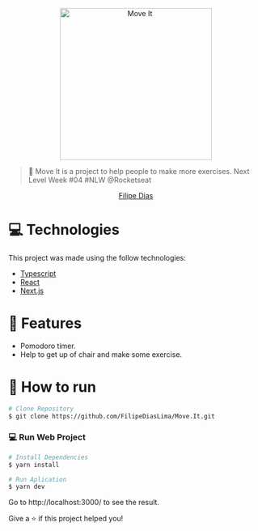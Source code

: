 <p align="center">
   <img src="./.github/logo.svg" alt="Move It" width="300"/>
</p>

> :rocket: Move It is a project to help people to make more exercises. Next Level Week #04 #NLW @Rocketseat


<div align="center">
    <a href="https://github.com/FilipeDiasLima">Filipe Dias</a>
</div>

# :computer: Technologies
This project was made using the follow technologies:

* [Typescript](https://www.typescriptlang.org/)      
* [React](https://reactjs.org/)      
* [Next.js](https://nextjs.org/)      
     

# :rocket: Features

* Pomodoro timer.
* Help to get up of chair and make some exercise.

# :construction_worker: How to run
```bash
# Clone Repository
$ git clone https://github.com/FilipeDiasLima/Move.It.git
```

### 💻 Run Web Project

```bash
# Install Dependencies
$ yarn install

# Run Aplication
$ yarn dev
```
Go to http://localhost:3000/ to see the result.


Give a ⭐️ if this project helped you!
